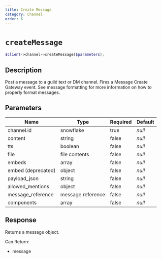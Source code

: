 ```yaml
---
title: Create Message
category: Channel
order: 6
---
```


# `createMessage`

```php
$client->channel->createMessage($parameters);
```

## Description

Post a message to a guild text or DM channel.  Fires a Message Create Gateway event. See message formatting for more information on how to properly format messages.

## Parameters


Name | Type | Required | Default
--- | --- | --- | ---
channel.id | snowflake | true | *null*
content | string | false | *null*
tts | boolean | false | *null*
file | file contents | false | *null*
embeds | array | false | *null*
embed (deprecated) | object | false | *null*
payload_json | string | false | *null*
allowed_mentions | object | false | *null*
message_reference | message reference | false | *null*
components | array | false | *null*

## Response

Returns a message object.

Can Return:

* message
